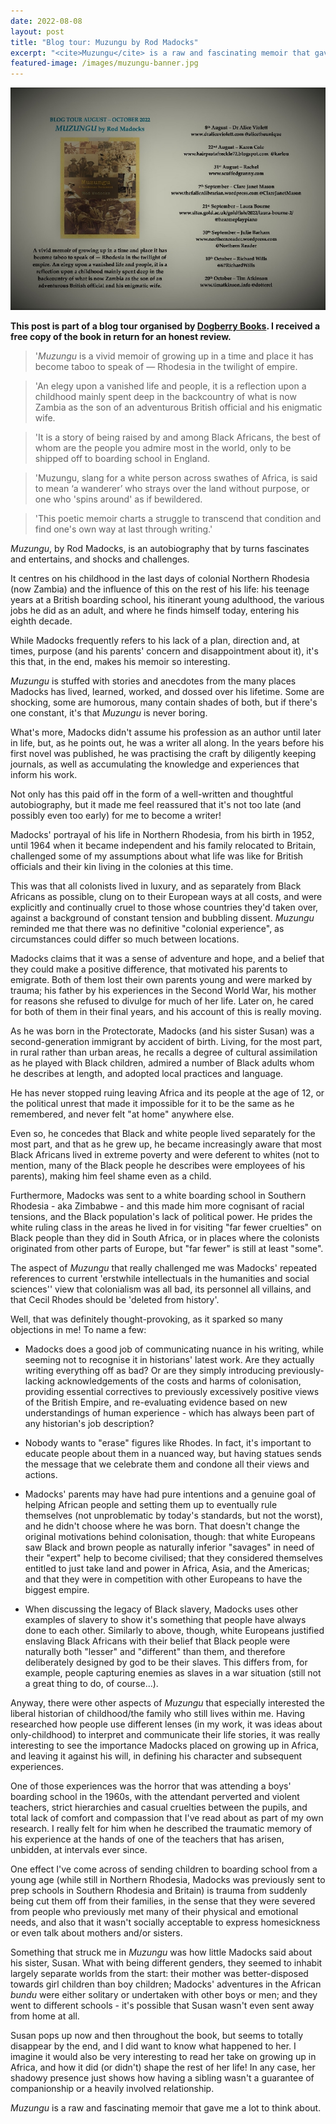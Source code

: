 ```yaml
---
date: 2022-08-08
layout: post
title: "Blog tour: Muzungu by Rod Madocks"
excerpt: "<cite>Muzungu</cite> is a raw and fascinating memoir that gave me a lot to think about."
featured-image: /images/muzungu-banner.jpg
---
```


![Muzungu](/images/muzungu-banner.jpg)

**This post is part of a blog tour organised by [Dogberry Books](https://www.dogberrybooks.com/). I received a free copy of the book in return for an honest review.**

> '<cite>Muzungu</cite> is a vivid memoir of growing up in a time and place it has become taboo to speak of — Rhodesia in the twilight of empire.

> 'An elegy upon a vanished life and people, it is a reflection upon a childhood mainly spent deep in the backcountry of what is now Zambia as the son of an adventurous British official and his enigmatic wife.

> 'It is a story of being raised by and among Black Africans, the best of whom are the people you admire most in the world, only to be shipped off to boarding school in England.

> 'Muzungu, slang for a white person across swathes of Africa, is said to mean ‘a wanderer’ who strays over the land without purpose, or one who 'spins around' as if bewildered.

> 'This poetic memoir charts a struggle to transcend that condition and find one's own way at last through writing.'

<cite>Muzungu</cite>, by Rod Madocks, is an autobiography that by turns fascinates and entertains, and shocks and challenges.

It centres on his childhood in the last days of colonial Northern Rhodesia (now Zambia) and the influence of this on the rest of his life: his teenage years at a British boarding school, his itinerant young adulthood, the various jobs he did as an adult, and where he finds himself today, entering his eighth decade.

While Madocks frequently refers to his lack of a plan, direction and, at times, purpose (and his parents' concern and disappointment about it), it's this that, in the end, makes his memoir so interesting.

<cite>Muzungu</cite> is stuffed with stories and anecdotes from the many places Madocks has lived, learned, worked, and dossed over his lifetime. Some are shocking, some are humorous, many contain shades of both, but if there's one constant, it's that <cite>Muzungu</cite> is never boring.

What's more, Madocks didn't assume his profession as an author until later in life, but, as he points out, he was a writer all along. In the years before his first novel was published, he was practising the craft by diligently keeping journals, as well as accumulating the knowledge and experiences that inform his work.

Not only has this paid off in the form of a well-written and thoughtful autobiography, but it made me feel reassured that it's not too late (and possibly even too early) for me to become a writer!

Madocks' portrayal of his life in Northern Rhodesia, from his birth in 1952, until 1964 when it became independent and his family relocated to Britain, challenged some of my assumptions about what life was like for British officials and their kin living in the colonies at this time.

This was that all colonists lived in luxury, and as separately from Black Africans as possible, clung on to their European ways at all costs, and were explicitly and continually cruel to those whose countries they'd taken over, against a background of constant tension and bubbling dissent. <cite>Muzungu</cite> reminded me that there was no definitive "colonial experience", as circumstances could differ so much between locations.

Madocks claims that it was a sense of adventure and hope, and a belief that they could make a positive difference, that motivated his parents to emigrate. Both of them lost their own parents young and were marked by trauma; his father by his experiences in the Second World War, his mother for reasons she refused to divulge for much of her life. Later on, he cared for both of them in their final years, and his account of this is really moving.

As he was born in the Protectorate, Madocks (and his sister Susan) was a second-generation immigrant by accident of birth. Living, for the most part, in rural rather than urban areas, he recalls a degree of cultural assimilation as he played with Black children, admired a number of Black adults whom he describes at length, and adopted local practices and language.

He has never stopped ruing leaving Africa and its people at the age of 12, or the political unrest that made it impossible for it to be the same as he remembered, and never felt "at home" anywhere else.

Even so, he concedes that Black and white people lived separately for the most part, and that as he grew up, he became increasingly aware that most Black Africans lived in extreme poverty and were deferent to whites (not to mention, many of the Black people he describes were employees of his parents), making him feel shame even as a child.

Furthermore, Madocks was sent to a white boarding school in Southern Rhodesia - aka Zimbabwe - and this made him more cognisant of racial tensions, and the Black population's lack of political power. He prides the white ruling class in the areas he lived in for visiting "far fewer cruelties" on Black people than they did in South Africa, or in places where the colonists originated from other parts of Europe, but "far fewer" is still at least "some".

The aspect of <cite>Muzungu</cite> that really challenged me was Madocks' repeated references to current 'erstwhile intellectuals in the humanities and social sciences'' view that colonialism was all bad, its personnel all villains, and that Cecil Rhodes should be 'deleted from history'.

Well, that was definitely thought-provoking, as it sparked so many objections in me! To name a few:

* Madocks does a good job of communicating nuance in his writing, while seeming not to recognise it in historians' latest work. Are they actually writing everything off as bad? Or are they simply introducing previously-lacking acknowledgements of the costs and harms of colonisation, providing essential correctives to previously excessively positive views of the British Empire, and re-evaluating evidence based on new understandings of human experience - which has always been part of any historian's job description?

* Nobody wants to "erase" figures like Rhodes. In fact, it's important to educate people about them in a nuanced way, but having statues sends the message that we celebrate them and condone all their views and actions.

* Madocks' parents may have had pure intentions and a genuine goal of helping African people and setting them up to eventually rule themselves (not unproblematic by today's standards, but not the worst), and he didn't choose where he was born. That doesn't change the original motivations behind colonisation, though: that white Europeans saw Black and brown people as naturally inferior "savages" in need of their "expert" help to become civilised; that they considered themselves entitled to just take land and power in Africa, Asia, and the Americas; and that they were in competition with other Europeans to have the biggest empire.

* When discussing the legacy of Black slavery, Madocks uses other examples of slavery to show it's something that people have always done to each other. Similarly to above, though, white Europeans justified enslaving Black Africans with their belief that Black people were naturally both "lesser" and "different" than them, and therefore deliberately designed by god to be their slaves. This differs from, for example, people capturing enemies as slaves in a war situation (still not a great thing to do, of course...).

Anyway, there were other aspects of <cite>Muzungu</cite> that especially interested the liberal historian of childhood/the family who still lives within me. Having researched how people use different lenses (in my work, it was ideas about only-childhood) to interpret and communicate their life stories, it was really interesting to see the importance Madocks placed on growing up in Africa, and leaving it against his will, in defining his character and subsequent experiences.

One of those experiences was the horror that was attending a boys' boarding school in the 1960s, with the attendant perverted and violent teachers, strict hierarchies and casual cruelties between the pupils, and total lack of comfort and compassion that I've read about as part of my own research. I really felt for him when he described the traumatic memory of his experience at the hands of one of the teachers that has arisen, unbidden, at intervals ever since.

One effect I've come across of sending children to boarding school from a young age (while still in Northern Rhodesia, Madocks was previously sent to prep schools in Southern Rhodesia and Britain) is trauma from suddenly being cut them off from their families, in the sense that they were severed from people who previously met many of their physical and emotional needs, and also that it wasn't socially acceptable to express homesickness or even talk about mothers and/or sisters.

Something that struck me in <cite>Muzungu</cite> was how little Madocks said about his sister, Susan. What with being different genders, they seemed to inhabit largely separate worlds from the start: their mother was better-disposed towards girl children than boy children; Madocks' adventures in the African *bundu* were either solitary or undertaken with other boys or men; and they went to different schools - it's possible that Susan wasn't even sent away from home at all.

Susan pops up now and then throughout the book, but seems to totally disappear by the end, and I did want to know what happened to her. I imagine it would also be very interesting to read her take on growing up in Africa, and how it did (or didn't) shape the rest of her life! In any case, her shadowy presence just shows how having a sibling wasn't a guarantee of companionship or a heavily involved relationship.

<cite>Muzungu</cite> is a raw and fascinating memoir that gave me a lot to think about.
